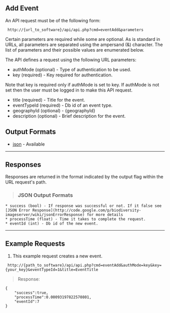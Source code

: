 ## Add Event ##

An API request must be of the following form:

```
 http://{url_to_software}/api/api.php?cmd=eventAdd&parameters
```

Certain parameters are required while some are optional. As is standard in URLs, all parameters are separated using the ampersand (&) character. The list of parameters and their possible values are enumerated below.

The API defines a request using the following URL parameters:

  * authMode (optional) - Type of authentication to be used.
  * key (required) - Key required for authentication.

Note that key is required only if authMode is set to key. If authMode is not set then the user must be logged in to make this API request.

  * title (required) - Title for the event.
  * eventTypeId (required) - Db id of an event type.
  * geographyId (optional) - {geographyId}
  * description (optional) - Brief description for the event.


## Output Formats ##

  * [json](#JSON_Output_Formats.md) - Available


---

## Responses ##

Responses are returned in the format indicated by the output flag within the URL request's path.

> ### JSON Output Formats ###
    * success (bool) - If response was successful or not. If it false see [JSON Error Response](http://code.google.com/p/biodiversity-imageserver/wiki/jsonErrorResponse) for more details
    * processTime (float) - Time it takes to complete the request.
    * eventId (int) - Db id of the new event.


---

## Example Requests ##

1. This example request creates a new event.

```
 http://{path_to_software}/api/api.php?cmd=eventAdd&authMode=key&key={your_key}&eventTypeId=1&title=EventTitle
```

> Response:
```
{
    "success":true,
    "processTime":0.00093197822570801,
    "eventId":7
}
```
